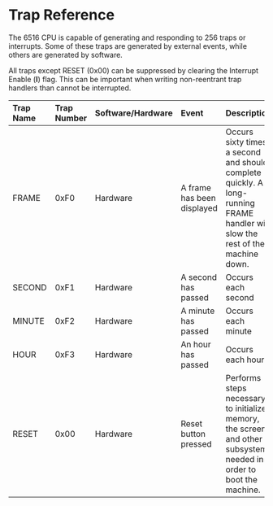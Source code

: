 # Trap Reference

The 6516 CPU is capable of generating and responding to 256 traps or interrupts. Some of these traps are generated by external events, while others are generated by software.

All traps except RESET \(0x00\) can be suppressed by clearing the Interrupt Enable \(**I**\) flag. This can be important when writing non-reentrant trap handlers than cannot be interrupted.

| Trap Name | Trap Number | Software/Hardware | Event | Description |
| :--- | :--- | :--- | :--- | :--- |
| FRAME | 0xF0 | Hardware | A frame has been displayed | Occurs sixty times a second and should complete quickly. A long-running FRAME handler will slow the rest of the machine down. |
| SECOND | 0xF1 | Hardware | A second has passed | Occurs each second |
| MINUTE | 0xF2 | Hardware | A minute has passed | Occurs each minute |
| HOUR | 0xF3 | Hardware | An hour has passed | Occurs each hour |
| RESET | 0x00 | Hardware | Reset button pressed | Performs steps necessary to initialize memory, the screen, and other subsystems needed in order to boot the machine. |


